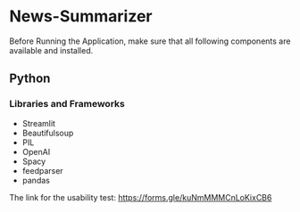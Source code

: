 # News-Summarizer

Before Running the Application, make sure that all following components are available and installed. <br>

## Python<br>
### Libraries and Frameworks

* Streamlit
* Beautifulsoup
* PIL
* OpenAI
* Spacy
* feedparser
* pandas

The link for the usability test: https://forms.gle/kuNmMMMCnLoKixCB6

